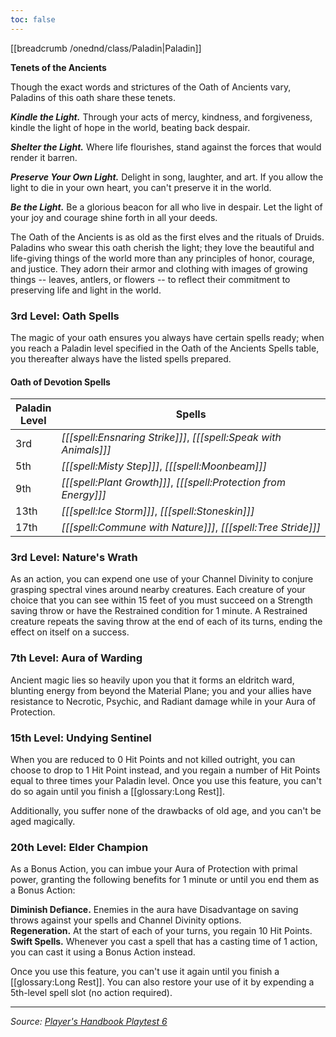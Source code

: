 ```yaml
---
toc: false
---
```


[[breadcrumb /onednd/class/Paladin|Paladin]]

<div class="phb-sidebar" markdown="1">

**Tenets of the Ancients**

Though the exact words and strictures of the Oath of Ancients vary, Paladins of this oath share these tenets.

***Kindle the Light.*** Through your acts of mercy, kindness, and forgiveness, kindle the light of hope in the world, beating back despair.

***Shelter the Light.*** Where life flourishes, stand against the forces that would render it barren.

***Preserve Your Own Light.*** Delight in song, laughter, and art. If you allow the light to die in your own heart, you can't preserve it in the world.

***Be the Light.*** Be a glorious beacon for all who live in despair. Let the light of your joy and courage shine forth in all your deeds.

</div>

The Oath of the Ancients is as old as the first elves and the rituals of Druids. Paladins who swear this oath cherish the light; they love the beautiful and life-giving things of the world more than any principles of honor, courage, and justice. They adorn their armor and clothing with images of growing things -- leaves, antlers, or flowers -- to reflect their commitment to preserving life and light in the world.

### 3rd Level: Oath Spells

The magic of your oath ensures you always have certain spells ready; when you reach a Paladin level specified in the Oath of the Ancients Spells table, you thereafter always have the listed spells prepared.

#### Oath of Devotion Spells

| Paladin<br>Level | Spells                                                           |
|------------------|------------------------------------------------------------------|
| 3rd              | _[[[spell:Ensnaring Strike]]]_, _[[[spell:Speak with Animals]]]_ |
| 5th              | _[[[spell:Misty Step]]]_, _[[[spell:Moonbeam]]]_                 |
| 9th              | _[[[spell:Plant Growth]]]_, _[[[spell:Protection from Energy]]]_ |
| 13th             | _[[[spell:Ice Storm]]]_, _[[[spell:Stoneskin]]]_                 |
| 17th             | _[[[spell:Commune with Nature]]]_, _[[[spell:Tree Stride]]]_     |

### 3rd Level: Nature's Wrath

As an action, you can expend one use of your Channel Divinity to conjure grasping spectral vines around nearby creatures. Each creature of your choice that you can see within 15 feet of you must succeed on a Strength saving throw or have the Restrained condition for 1 minute. A Restrained creature repeats the saving throw at the end of each of its turns, ending the effect on itself on a success.

### 7th Level: Aura of Warding

Ancient magic lies so heavily upon you that it forms an eldritch ward, blunting energy from beyond the Material Plane; you and your allies have resistance to Necrotic, Psychic, and Radiant damage while in your Aura of Protection.

### 15th Level: Undying Sentinel

When you are reduced to 0 Hit Points and not killed outright, you can choose to drop to 1 Hit Point instead, and you regain a number of Hit Points equal to three times your Paladin level. Once you use this feature, you can't do so again until you finish a [[glossary:Long Rest]].

Additionally, you suffer none of the drawbacks of old age, and you can't be aged magically.

### 20th Level: Elder Champion

As a Bonus Action, you can imbue your Aura of Protection with primal power, granting the following benefits for 1 minute or until you end them as a Bonus Action:

**Diminish Defiance.** Enemies in the aura have Disadvantage on saving throws against your spells and Channel Divinity options.  
**Regeneration.** At the start of each of your turns, you regain 10 Hit Points.  
**Swift Spells.** Whenever you cast a spell that has a casting time of 1 action, you can cast it using a Bonus Action instead.

Once you use this feature, you can't use it again until you finish a [[glossary:Long Rest]]. You can also restore your use of it by expending a 5th-level spell slot (no action required). 

----

_Source: [Player's Handbook Playtest 6](https://www.dndbeyond.com/sources/ua/ph-playtest-6)_
